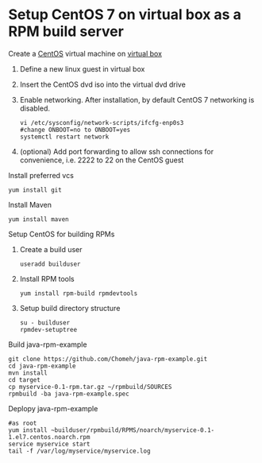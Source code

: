 # Setup CentOS 7 on virtual box as a RPM build server

Create a [CentOS](https://www.centos.org/) virtual machine on [virtual box](https://www.virtualbox.org/)

1. Define a new linux guest in virtual box
1. Insert the CentOS dvd iso into the virtual dvd drive
1. Enable networking. After installation, by default CentOS 7 networking is disabled.
    ```
    vi /etc/sysconfig/network-scripts/ifcfg-enp0s3
    #change ONBOOT=no to ONBOOT=yes
    systemctl restart network
    ```
	
1. (optional) Add port forwarding to allow ssh connections for convenience, i.e. 2222 to 22 on the CentOS guest

Install preferred vcs

    yum install git

Install Maven

    yum install maven
	
Setup CentOS for building RPMs

1. Create a build user
    ```
    useradd builduser
    ```
	
1. Install RPM tools
    ```
    yum install rpm-build rpmdevtools
    ```
	
1. Setup build directory structure
    ```
    su - builduser
    rpmdev-setuptree
    ```
	
Build java-rpm-example

    git clone https://github.com/Chomeh/java-rpm-example.git
	cd java-rpm-example
	mvn install
	cd target
	cp myservice-0.1-rpm.tar.gz ~/rpmbuild/SOURCES
	rpmbuild -ba java-rpm-example.spec
	
Deplopy java-rpm-example

	#as root
	yum install ~builduser/rpmbuild/RPMS/noarch/myservice-0.1-1.el7.centos.noarch.rpm
	service myservice start
	tail -f /var/log/myservice/myservice.log
	


	 
